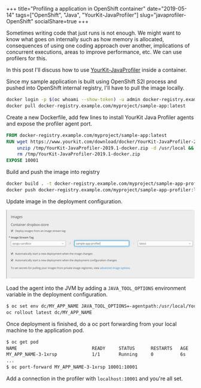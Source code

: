 +++
title="Profiling a application in OpenShift container"
date="2019-05-14"
tags=["OpenShift", "Java", "YourKit-JavaProfiler"]
slug="javaprofiler-OpenShift"
socialShare=true
+++

Sometimes writing code that just runs is not enough. We might want to know what goes on internally such as how memory is allocated, consequences of using one coding approach over another, implications of concurrent executions, areas to improve performance, etc. We can use profilers for this.

In this post I'll discuss how to use [YourKit-JavaProfiler](https://www.yourkit.com/) inside a container.

Since my sample application is built using OpenShift S2I process and pushed into OpenShift internal registry, I'll have to pull the image locally.

```bash
docker login -p $(oc whoami --show-token) -u admin docker-registry.example.com
docker pull docker-registry.example.com/myproject/sample-app:latest
```

Create a new Dockerfile, add few lines to install YourKit Java Profiler agents and expose the profiler agent port.

```Dockerfile
FROM docker-registry.example.com/myproject/sample-app:latest
RUN wget https://www.yourkit.com/download/docker/YourKit-JavaProfiler-2019.1-docker.zip -P /tmp/ && \
    unzip /tmp/YourKit-JavaProfiler-2019.1-docker.zip -d /usr/local && \
    rm /tmp/YourKit-JavaProfiler-2019.1-docker.zip
EXPOSE 10001
```

Build and push the image into registry

```bash
docker build . -t docker-registry.example.com/myproject/sample-app-profiler:latest
docker push docker-registry.example.com/myproject/sample-app-profiler:latest
```

Update image in the deployment configuration.

![profiler-image](profiler.png)

Load the agent into the JVM by adding a `JAVA_TOOL_OPTIONS` environment variable in the deployment configuration.

```bash
$ oc set env dc/MY_APP_NAME JAVA_TOOL_OPTIONS=-agentpath:/usr/local/YourKit-JavaProfiler-2019.01/bin/linux-x86-64/libyjpagent.so=port=10001,listen=all
oc rollout latest dc/MY_APP_NAME
```

Once deployment is finished, do a oc port forwarding from your local machine to the application pod.

```bash
$ oc get pod
NAME                            READY     STATUS      RESTARTS   AGE
MY_APP_NAME-3-1xrsp             1/1       Running     0          6s
...
$ oc port-forward MY_APP_NAME-3-1xrsp 10001:10001
```

Add a connection in the profiler with `localhost:10001` and you're all set.
